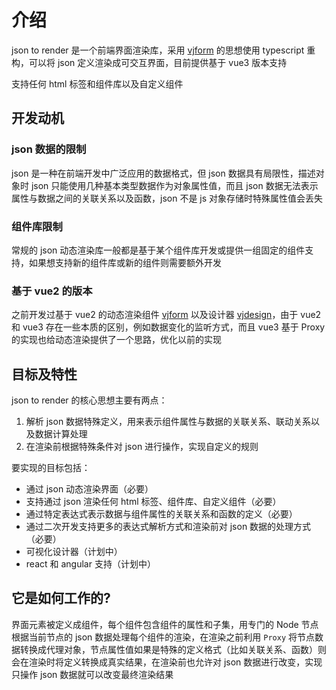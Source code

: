 # 介绍

json to render 是一个前端界面渲染库，采用 [vjform](https://github.com/fyl080801/vjform) 的思想使用 typescript 重构，可以将 json 定义渲染成可交互界面，目前提供基于 vue3 版本支持

支持任何 html 标签和组件库以及自定义组件

## 开发动机

### json 数据的限制

json 是一种在前端开发中广泛应用的数据格式，但 json 数据具有局限性，描述对象时 json 只能使用几种基本类型数据作为对象属性值，而且 json 数据无法表示属性与数据之间的关联关系以及函数，json 不是 js 对象存储时特殊属性值会丢失

### 组件库限制

常规的 json 动态渲染库一般都是基于某个组件库开发或提供一组固定的组件支持，如果想支持新的组件库或新的组件则需要额外开发

### 基于 vue2 的版本

之前开发过基于 vue2 的动态渲染组件 [vjform](https://github.com/fyl080801/vjform) 以及设计器 [vjdesign](https://fyl080801.github.io/vjdesign/)，由于 vue2 和 vue3 存在一些本质的区别，例如数据变化的监听方式，而且 vue3 基于 Proxy 的实现也给动态渲染提供了一个思路，优化以前的实现

## 目标及特性

json to render 的核心思想主要有两点：

1. 解析 json 数据特殊定义，用来表示组件属性与数据的关联关系、联动关系以及数据计算处理
2. 在渲染前根据特殊条件对 json 进行操作，实现自定义的规则

要实现的目标包括：

- 通过 json 动态渲染界面（必要）
- 支持通过 json 渲染任何 html 标签、组件库、自定义组件（必要）
- 通过特定表达式表示数据与组件属性的关联关系和函数的定义（必要）
- 通过二次开发支持更多的表达式解析方式和渲染前对 json 数据的处理方式（必要）
- 可视化设计器（计划中）
- react 和 angular 支持（计划中）

## 它是如何工作的?

界面元素被定义成组件，每个组件包含组件的属性和子集，用专门的 Node 节点根据当前节点的 json 数据处理每个组件的渲染，在渲染之前利用 `Proxy` 将节点数据转换成代理对象，节点属性值如果是特殊的定义格式（比如关联关系、函数）则会在渲染时将定义转换成真实结果，在渲染前也允许对 json 数据进行改变，实现只操作 json 数据就可以改变最终渲染结果
